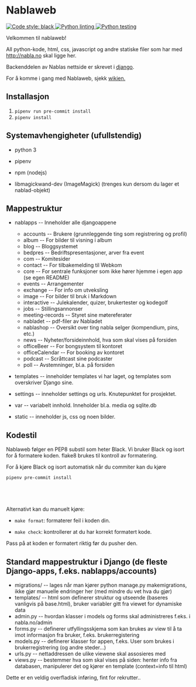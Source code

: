 # Nablaweb #
[
![Code style: black](https://img.shields.io/badge/code%20style-black-000000.svg)
](https://github.com/psf/black)
[
![Python linting](https://github.com/Nabla-NTNU/nablaweb/workflows/Python%20linting/badge.svg)
](https://github.com/Nabla-NTNU/nablaweb/actions?query=workflow%3A"Python+linting")
[
![Python testing](https://github.com/Nabla-NTNU/nablaweb/workflows/Python%20testing/badge.svg)
](https://github.com/Nabla-NTNU/nablaweb/actions?query=workflow%3A"Python+testing")




Velkommen til nablaweb!

All python-kode, html, css, javascript og andre statiske filer som har med http://nabla.no skal ligge her.

Backenddelen av Nablas nettside er skrevet i [django](http://djangoproject.com).

For å komme i gang med Nablaweb, sjekk [wikien.](https://github.com/NablaWebkom/nablaweb/wiki)

## Installasjon
1. `pipenv run pre-commit install`
2. `pipenv install`






## Systemavhengigheter (ufullstendig)

* python 3




* pipenv





* npm (nodejs)
* libmagickwand-dev (ImageMagick) (trenges kun dersom du lager et nablad-objekt)



## Mappestruktur ##
- nablapps -- Inneholder alle djangoappene
    - accounts -- Brukere (grunnleggende ting som registrering og profil)
    - album -- For bilder til visning i album
    - blog -- Bloggsystemet
    - bedpres -- Bedriftspresentasjoner, arver fra event
    - com -- Komitesider
    - contact -- For tilbakemelding til Webkom
    - core -- For sentrale funksjoner som ikke hører hjemme i egen app (se egen README)
    - events -- Arrangementer
    - exchange -- For info om utveksling
    - image -- For bilder til bruk i Markdown
    - interactive -- Julekalender, quizer, brukertester og kodegolf
    - jobs -- Stillingsannonser
    - meeting-records -- Styret sine møtereferater
    - nabladet -- pdf-filer av Nabladet
    - nablashop -- Oversikt over ting nabla selger (kompendium, pins, etc.)
    - news -- Nyheter/forsideinnhold, hva som skal vises på forsiden
    - officeBeer -- For bongsystem til kontoret
    - officeCalendar -- For booking av kontoret
    - podcast -- Scråttcast sine podcaster
    - poll -- Avstemninger, bl.a. på forsiden
- templates -- inneholder templates vi har laget, og templates som overskriver
             Django sine.
- settings -- inneholder settings og urls. Knutepunktet for prosjektet.




- var -- variabelt innhold. Inneholder bl.a. media og sqlite.db
- static -- inneholder js, css og noen bilder. 

## Kodestil
Nablaweb følger en PEP8 substil som heter Black.
Vi bruker Black og isort for å formatere koden.
flake8 brukes til kontroll av formatering.

For å kjøre Black og isort automatisk når du commiter kan du kjøre
```shell
pipenv pre-commit install





```

Alternativt kan du manuelt kjøre:
 - `make format`: formaterer feil i koden din.



 - `make check`: kontrollerer at du har korrekt formatert kode.


Pass på at koden er formatert riktig før du pusher den.


## Standard mappestruktur i Django (de fleste Django-apps, f.eks. nablapps/accounts) ##
- migrations/ -- lages når man kjører python manage.py makemigrations, ikke gjør manuelle endringer her (med mindre du vet hva du gjør)
- templates/ -- html som definerer struktur og utseende (baseres vanligvis på base.html), bruker variabler gitt fra viewet for dynamiske data
- admin.py -- hvordan klasser i models og forms skal administreres f.eks. i nabla.no/admin
- forms.py -- definerer utfyllingsskjema som kan brukes av view til å ta imot informasjon fra bruker, f.eks. brukerregistering
- models.py -- definerer klasser for appen, f.eks. User som brukes i brukerregistrering (og andre steder...)
- urls.py -- nettaddressen de ulike viewene skal assosieres med
- views.py -- bestemmer hva som skal vises på siden: henter info fra databasen, manipulerer det og kjører en template (context=info til html)

Dette er en veldig overfladisk inføring, fint for rekrutter..
